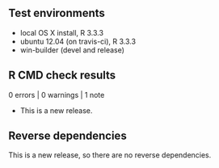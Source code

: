 ## Test environments
* local OS X install, R 3.3.3
* ubuntu 12.04 (on travis-ci), R 3.3.3
* win-builder (devel and release)

## R CMD check results

0 errors | 0 warnings | 1 note

* This is a new release.

## Reverse dependencies

This is a new release, so there are no reverse dependencies.
